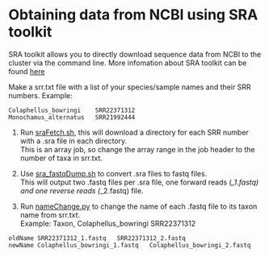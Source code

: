 # Obtaining data from NCBI using SRA toolkit 
SRA toolkit allows you to directly download sequence data from NCBI to the cluster via the command line. 
More infomation about SRA toolkit can be found [here](https://hpc.nih.gov/apps/sratoolkit.html)

Make a srr.txt file with a list of your species/sample names and their SRR numbers. 
Example: 
```
Colaphellus_bowringi	SRR22371312
Monochamus_alternatus	SRR21992444
```

1. Run [sraFetch.sh](sraFetch.sh), this will download a directory for each SRR number with a .sra file in each directory.  
   This is an array job, so change the array range in the job header to the number of taxa in srr.txt.



2. Use [sra_fastqDump.sh](sra_fastpDump.sh) to convert .sra files to fastq files.  
  This will output two .fastq files per .sra file, one forward reads (*_1.fastq) and one reverse reads (*_2.fastq) file. 
4. Run [nameChange.py](nameChange.py) to change the name of each .fastq file to its taxon name from srr.txt.  
   Example: Taxon, Colaphellus_bowringi	SRR22371312
```
oldName SRR22371312_1.fastq   SRR22371312_2.fastq
newName Colaphellus_bowringi_1.fastq   Colaphellus_bowringi_2.fastq
```
